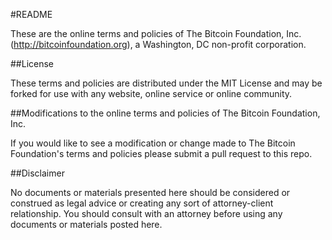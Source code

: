#README

These are the online terms and policies of The Bitcoin Foundation, Inc. (http://bitcoinfoundation.org), a Washington, DC non-profit corporation.

##License

These terms and policies are distributed under the MIT License and may be forked for use with any website, online service or online community.

##Modifications to the online terms and policies of The Bitcoin Foundation, Inc.

If you would like to see a modification or change made to The Bitcoin Foundation's terms and policies please submit a pull request to this repo.

##Disclaimer

No documents or materials presented here should be considered or construed as legal advice or creating any sort of attorney-client relationship. You should consult with an attorney before using any documents or materials posted here.